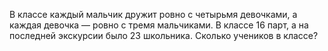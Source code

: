 В  классе  каждый  мальчик  дружит  ровно  с  четырьмя девочками,  а  каждая девочка —  ровно  с  тремя мальчиками. В классе 16 парт, а на последней экскурсии было 23 школьника. Сколько учеников в классе?